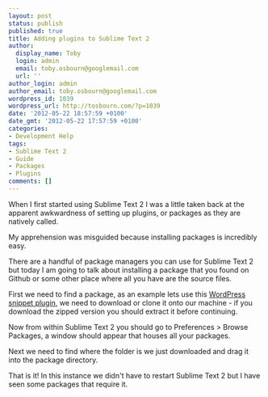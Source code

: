 ```yaml
---
layout: post
status: publish
published: true
title: Adding plugins to Sublime Text 2
author:
  display_name: Toby
  login: admin
  email: toby.osbourn@googlemail.com
  url: ''
author_login: admin
author_email: toby.osbourn@googlemail.com
wordpress_id: 1039
wordpress_url: http://tosbourn.com/?p=1039
date: '2012-05-22 18:57:59 +0100'
date_gmt: '2012-05-22 17:57:59 +0100'
categories:
- Development Help
tags:
- Sublime Text 2
- Guide
- Packages
- Plugins
comments: []
---
```

<p>When I first started using Sublime Text 2 I was a little taken back at the apparent awkwardness of setting up plugins, or packages as they are natively called.</p>
<p>My apprehension was misguided because installing packages is incredibly easy.</p>
<p>There are a handful of package managers you can use for Sublime Text 2 but today I am going to talk about installing a package that you found on Github or some other place where all you have are the source files.</p>
<p>First we need to find a package, as an example lets use this <a href="https://github.com/purplefish32/sublime-text-2-wordpress">WordPress snippet plugin</a>, we need to download or clone it onto our machine - if you download the zipped version you should extract it before continuing.</p>
<p>Now from within Sublime Text 2 you should go to Preferences &gt; Browse Packages, a window should appear that houses all your packages.</p>
<p>Next we need to find where the folder is we just downloaded and drag it into the package directory.</p>
<p>That is it! In this instance we didn't have to restart Sublime Text 2 but I have seen some packages that require it.</p>
